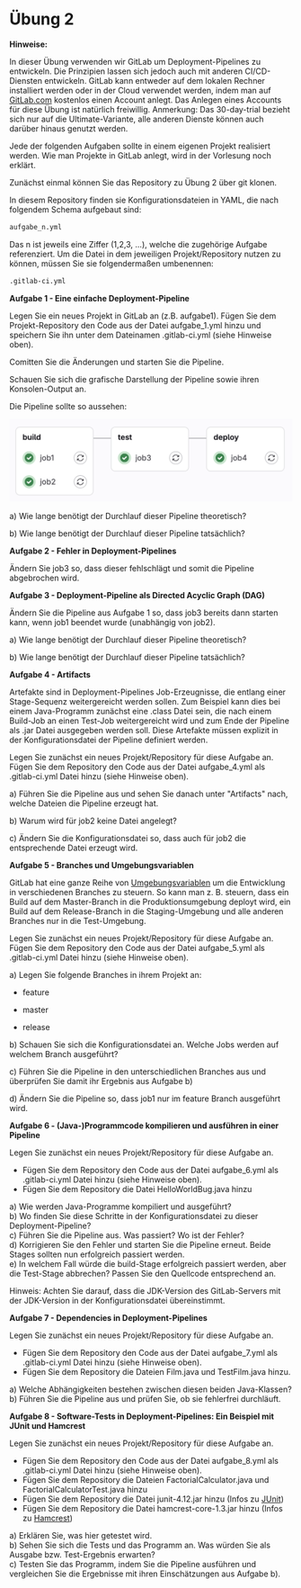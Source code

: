 # Übung 2

**Hinweise:**

In dieser Übung verwenden wir GitLab um Deployment-Pipelines zu entwickeln. Die Prinzipien lassen sich jedoch auch mit anderen CI/CD-Diensten entwickeln. GitLab kann entweder auf dem lokalen Rechner installiert werden oder in der Cloud verwendet werden, indem man auf [GitLab.com](http://www.gitlab.com) kostenlos einen Account anlegt. Das Anlegen eines Accounts für diese Übung ist natürlich freiwillig. Anmerkung: Das 30-day-trial bezieht sich nur auf die Ultimate-Variante, alle anderen Dienste können auch darüber hinaus genutzt werden.

Jede der folgenden Aufgaben sollte in einem eigenen Projekt realisiert werden. Wie man Projekte in GitLab anlegt, wird in der Vorlesung noch erklärt.  

Zunächst einmal können Sie das Repository zu Übung 2 über git klonen.  

In diesem Repository finden sie Konfigurationsdateien in YAML, die nach folgendem Schema aufgebaut sind:

   ```bash
aufgabe_n.yml
   ```
Das n ist jeweils eine Ziffer (1,2,3, ...), welche die zugehörige Aufgabe referenziert. Um die Datei in dem jeweiligen Projekt/Repository nutzen zu können, müssen Sie sie folgendermaßen umbenennen:

   ```bash
.gitlab-ci.yml
   ```

**Aufgabe 1 - Eine einfache Deployment-Pipeline**

Legen Sie ein neues Projekt in GitLab an (z.B. aufgabe1). Fügen Sie dem Projekt-Repository den Code aus der Datei aufgabe_1.yml hinzu und speichern Sie ihn unter dem Dateinamen .gitlab-ci.yml (siehe Hinweise oben).  

Comitten Sie die Änderungen und starten Sie die Pipeline.  

Schauen Sie sich die grafische Darstellung der Pipeline sowie ihren Konsolen-Output an.  

Die Pipeline sollte so aussehen:  

![aufgabe1pipeline.png](aufgabe1pipeline.png)

a) Wie lange benötigt der Durchlauf dieser Pipeline theoretisch?  

b) Wie lange benötigt der Durchlauf dieser Pipeline tatsächlich?

**Aufgabe 2 - Fehler in Deployment-Pipelines**

Ändern Sie job3 so, dass dieser fehlschlägt und somit die Pipeline abgebrochen wird.

**Aufgabe 3 - Deployment-Pipeline als Directed Acyclic Graph (DAG)**

Ändern Sie die Pipeline aus Aufgabe 1 so, dass job3 bereits dann starten kann, wenn job1 beendet wurde (unabhängig von job2).

a) Wie lange benötigt der Durchlauf dieser Pipeline theoretisch?  

b) Wie lange benötigt der Durchlauf dieser Pipeline tatsächlich?

**Aufgabe 4 - Artifacts**

Artefakte sind in Deployment-Pipelines Job-Erzeugnisse, die entlang einer Stage-Sequenz weitergereicht werden sollen. Zum Beispiel kann dies bei einem Java-Programm zunächst eine .class Datei sein, die nach einem Build-Job an einen Test-Job weitergereicht wird und zum Ende der Pipeline als .jar Datei ausgegeben werden soll. Diese Artefakte müssen explizit in der Konfigurationsdatei der Pipeline definiert werden.  

Legen Sie zunächst ein neues Projekt/Repository für diese Aufgabe an. Fügen Sie dem Repository den Code aus der Datei aufgabe_4.yml als .gitlab-ci.yml Datei hinzu (siehe Hinweise oben).

a) Führen Sie die Pipeline aus und sehen Sie danach unter "Artifacts" nach, welche Dateien die Pipeline erzeugt hat.  

b) Warum wird für job2 keine Datei angelegt?

c) Ändern Sie die Konfigurationsdatei so, dass auch für job2 die entsprechende Datei erzeugt wird.

**Aufgabe 5 - Branches und Umgebungsvariablen**

GitLab hat eine ganze Reihe von [Umgebungsvariablen](https://docs.gitlab.com/ee/ci/variables/predefined_variables.html) um die Entwicklung in verschiedenen Branches zu steuern. So kann man z. B. steuern, dass ein Build auf dem Master-Branch in die Produktionsumgebung deployt wird, ein Build auf dem Release-Branch in die Staging-Umgebung und alle anderen Branches nur in die Test-Umgebung.

Legen Sie zunächst ein neues Projekt/Repository für diese Aufgabe an. Fügen Sie dem Repository den Code aus der Datei aufgabe_5.yml als .gitlab-ci.yml Datei hinzu (siehe Hinweise oben).

a) Legen Sie folgende Branches in ihrem Projekt an:  

- feature  

- master  

- release

b) Schauen Sie sich die Konfigurationsdatei an. Welche Jobs werden auf welchem Branch ausgeführt?

c) Führen Sie die Pipeline in den unterschiedlichen Branches aus und überprüfen Sie damit ihr Ergebnis aus Aufgabe b) 

d) Ändern Sie die Pipeline so, dass job1 nur im feature Branch ausgeführt wird.

**Aufgabe 6 - (Java-)Programmcode kompilieren und ausführen in einer Pipeline**

Legen Sie zunächst ein neues Projekt/Repository für diese Aufgabe an.   
- Fügen Sie dem Repository den Code aus der Datei aufgabe_6.yml als .gitlab-ci.yml Datei hinzu (siehe Hinweise oben).  
- Fügen Sie dem Repository die Datei HelloWorldBug.java hinzu

a) Wie werden Java-Programme kompiliert und ausgeführt?  
b) Wo finden Sie diese Schritte in der Konfigurationsdatei zu dieser Deployment-Pipeline?  
c) Führen Sie die Pipeline aus. Was passiert? Wo ist der Fehler?  
d) Korrigieren Sie den Fehler und starten Sie die Pipeline erneut. Beide Stages sollten nun erfolgreich passiert werden.  
e) In welchem Fall würde die build-Stage erfolgreich passiert werden, aber die Test-Stage abbrechen? Passen Sie den Quellcode entsprechend an.  

Hinweis: Achten Sie darauf, dass die JDK-Version des GitLab-Servers mit der JDK-Version in der Konfigurationsdatei übereinstimmt.

**Aufgabe 7 - Dependencies in Deployment-Pipelines**

Legen Sie zunächst ein neues Projekt/Repository für diese Aufgabe an.   
- Fügen Sie dem Repository den Code aus der Datei aufgabe_7.yml als .gitlab-ci.yml Datei hinzu (siehe Hinweise oben).  
- Fügen Sie dem Repository die Dateien Film.java und TestFilm.java hinzu.

a) Welche Abhängigkeiten bestehen zwischen diesen beiden Java-Klassen?
b) Führen Sie die Pipeline aus und prüfen Sie, ob sie fehlerfrei durchläuft.

**Aufgabe 8 - Software-Tests in Deployment-Pipelines: Ein Beispiel mit JUnit und Hamcrest**

Legen Sie zunächst ein neues Projekt/Repository für diese Aufgabe an.   
- Fügen Sie dem Repository den Code aus der Datei aufgabe_8.yml als .gitlab-ci.yml Datei hinzu (siehe Hinweise oben).  
- Fügen Sie dem Repository die Dateien FactorialCalculator.java und FactorialCalculatorTest.java hinzu
- Fügen Sie dem Repository die Datei junit-4.12.jar hinzu (Infos zu [JUnit](https://junit.org/junit5/))
- Fügen Sie dem Repository die Datei hamcrest-core-1.3.jar hinzu (Infos zu [Hamcrest](https://hamcrest.org/))

a) Erklären Sie, was hier getestet wird.  
b) Sehen Sie sich die Tests und das Programm an. Was würden Sie als Ausgabe bzw. Test-Ergebnis erwarten?  
c) Testen Sie das Programm, indem Sie die Pipeline ausführen und vergleichen Sie die Ergebnisse mit ihren Einschätzungen aus Aufgabe b).  
